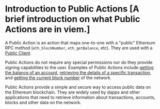 # Introduction to Public Actions [A brief introduction on what Public Actions are in viem.]

A Public Action is an action that maps one-to-one with a "public" Ethereum RPC method (`eth_blockNumber`, `eth_getBalance`, etc). They are used with a [Public Client](/docs/clients/public).

Public Actions do not require any special permissions nor do they provide signing capabilities to the user. Examples of Public Actions include [getting the balance of an account](/docs/actions/public/getBalance), [retrieving the details of a specific transaction](/docs/actions/public/getTransactionReceipt), and [getting the current block number](/docs/actions/public/getBlockNumber) of the network.

Public Actions provide a simple and secure way to access public data on the Ethereum blockchain. They are widely used by dapps and other applications that need to retrieve information about transactions, accounts, blocks and other data on the network.